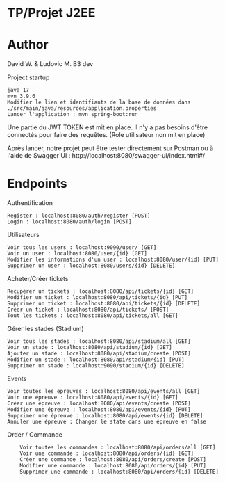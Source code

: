 # TP/Projet J2EE

# Author

David W. & Ludovic M. B3 dev

Project startup

    java 17
    mvn 3.9.6
    Modifier le lien et identifiants de la base de données dans ./src/main/java/resources/application.properties
    Lancer l'application : mvn spring-boot:run

Une partie du JWT TOKEN est mit en place. Il n'y a pas besoins d'être 
connectés pour faire des requêtes. (Role utilisateur non mit en place)

Après lancer, notre projet peut être tester directement sur Postman ou à l'aide de Swagger UI :
http://localhost:8080/swagger-ui/index.html#/

# Endpoints
Authentification

    Register : localhost:8080/auth/register [POST]
    Login : localhost:8080/auth/login [POST]

Utilisateurs

    Voir tous les users : localhost:9090/user/ [GET]
    Voir un user : localhost:8080/user/{id} [GET] 
    Modifier les informations d'un user : localhost:8080/user/{id} [PUT] 
    Supprimer un user : localhost:8080/users/{id} [DELETE] 

Acheter/Créer tickets
    
    Récupérer un tickets : localhost:8080/api/tickets/{id} [GET]
    Modifier un ticket : localhost:8080/api/tickets/{id} [PUT]
    Supprimer un ticket : localhost:8080/api/tickets/{id} [DELETE]
    Créer un ticket : localhost:8080/api/tickets/ [POST]
    Tout les tickets : localhost:8080/api/tickets/all [GET]

Gérer les stades (Stadium)

    Voir tous les stades : localhost:8080/api/stadium/all [GET]
    Voir un stade : localhost:8080/api/stadium/{id} [GET]
    Ajouter un stade : localhost:8080/api/stadium/create [POST]
    Modifier un stade : localhost:8080/api/stadium/{id} [PUT]
    Supprimer un stade : localhost:9090/stadium/{id} [DELETE] 
    

Events

    Voir toutes les epreuves : localhost:8080/api/events/all [GET]
    Voir une épreuve : localhost:8080/api/events/{id} [GET]
    Créer une épreuve : localhost:8080/api/events/create [POST]
    Modifier une épreuve : localhost:8080/api/events/{id} [PUT]
    Supprimer une épreuve : localhost:8080/api/events/{id} [DELETE]
    Annuler une épreuve : Changer le state dans une épreuve en false

Order / Commande 
    
        Voir toutes les commandes : localhost:8080/api/orders/all [GET]
        Voir une commande : localhost:8080/api/orders/{id} [GET]
        Créer une commande : localhost:8080/api/orders/create [POST]
        Modifier une commande : localhost:8080/api/orders/{id} [PUT]
        Supprimer une commande : localhost:8080/api/orders/{id} [DELETE]


